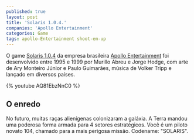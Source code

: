 ```yaml
---
published: true
layout: post
title: 'Solaris 1.0.4.'
companies: 'Apollo Entertainment'
categories: Game
tags: apollo-Entertainment shoot-em-up
---
```

O game [Solaris 1.0.4](http://www.apolloplanet.com/en/games_solaris_scr.htm) da empresa brasileira [Apollo Entertainment](http://www.apolloplanet.com/) foi desenvolvido entre 1995 e 1999 por Murillo Abreu e Jorge Hodge, com arte de Ary Monteiro Júnior e Paulo Guimarães, música de Volker Tripp e lançado em diversos países.

{% youtube AQ81EbzNnC0 %}

## O enredo
No futuro, muitas raças alienígenas colonizaram a galáxia. A Terra mandou uma poderosa forma armada para 4 setores estratégicos. Você é um piloto novato 104, chamado para a mais perigosa missão. Codename: "SOLARIS".